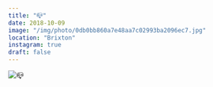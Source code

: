 ```yaml
---
title: "📪"
date: 2018-10-09
image: "/img/photo/0db0bb860a7e48aa7c02993ba2096ec7.jpg"
location: "Brixton"
instagram: true
draft: false
---
```


![📪](/img/photo/0db0bb860a7e48aa7c02993ba2096ec7.jpg)
